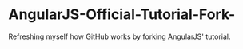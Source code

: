 AngularJS-Official-Tutorial-Fork-
=================================

Refreshing myself how GitHub works by forking AngularJS' tutorial.
